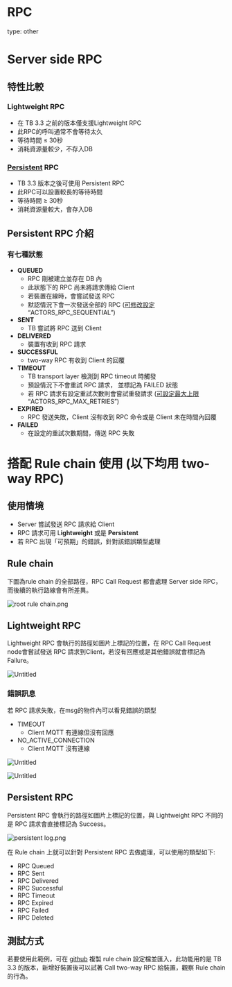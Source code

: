 # RPC

type: other

# Server side RPC

## 特性比較

### L**ightweight** RPC

- 在 TB 3.3 之前的版本僅支援Lightweight RPC
- 此RPC的呼叫通常不會等待太久
- 等待時間 ≤ 30秒
- 消耗資源量較少，不存入DB

### [Persistent](https://thingsboard.io/docs/user-guide/rpc/#persistent-rpc) RPC

- TB 3.3 版本之後可使用 Persistent RPC
- 此RPC可以設置較長的等待時間
- 等待時間 ≥ 30秒
- 消耗資源量較大，會存入DB

## **Persistent RPC 介紹**

### 有七種狀態

- **QUEUED**
    - RPC 剛被建立並存在 DB 內
    - 此狀態下的 RPC 尚未將請求傳給 Client
    - 若裝置在線時，會嘗試發送 RPC
    - 默認情況下會一次發送全部的 RPC ([可修改設定](https://thingsboard.io/docs/user-guide/install/config/) “ACTORS_RPC_SEQUENTIAL”)
- **SENT**
    - TB 嘗試將 RPC 送到 Client
- **DELIVERED**
    - 裝置有收到 RPC 請求
- **SUCCESSFUL**
    - two-way RPC 有收到 Client 的回覆
- **TIMEOUT**
    - TB transport layer 檢測到 RPC timeout 時觸發
    - 預設情況下不會重試 RPC 請求， 並標記為 FAILED 狀態
    - 若 RPC 請求有設定重試次數則會嘗試重發請求 ([可設定最大上限](https://thingsboard.io/docs/user-guide/install/config/) “ACTORS_RPC_MAX_RETRIES”)
- **EXPIRED**
    - RPC 發送失敗，Client 沒有收到 RPC 命令或是 Client 未在時間內回覆
- **FAILED**
    - 在設定的重試次數期間，傳送 RPC 失敗

# 搭配 Rule chain 使用 (以下均用 two-way RPC)

## 使用情境

- Server 嘗試發送 RPC 請求給 Client
- RPC 請求可用 L**ightweight** 或是 **Persistent**
- 若 RPC 出現「可預期」的錯誤，針對該錯誤類型處理

## Rule chain

下圖為rule chain 的全部路徑，RPC Call Request 都會處理 Server side RPC，而後續的執行路線會有所差異。

![root rule chain.png](images/root_rule_chain.png)

## L**ightweight RPC**

Lightweight RPC 會執行的路徑如圖片上標記的位置，在 RPC Call Request node會嘗試發送 RPC 請求到Client，若沒有回應或是其他錯誤就會標記為 Failure。

![Untitled](images/Untitled.png)

### 錯誤訊息

若 RPC 請求失敗，在msg的物件內可以看見錯誤的類型

- TIMEOUT
    - Client MQTT 有連線但沒有回應
- NO_ACTIVE_CONNECTION
    - Client MQTT 沒有連線

![Untitled](images/Untitled%201.png)

![Untitled](images/Untitled%202.png)

## Persistent RPC

Persistent RPC 會執行的路徑如圖片上標記的位置，與 Lightweight RPC 不同的是 RPC 請求會直接標記為 Success。

![persistent log.png](images/persistent_log.png)

在 Rule chain 上就可以針對 Persistent RPC 去做處理，可以使用的類型如下: 

- RPC Queued
- RPC Sent
- RPC Delivered
- RPC Successful
- RPC Timeout
- RPC Expired
- RPC Failed
- RPC Deleted

## 測試方式

若要使用此範例，可在 [github](https://github.com/a631953720/thingsboard-notes/tree/main/Server-side-RPC/rule-chain) 複製 rule chain 設定檔並匯入，此功能用的是 TB 3.3 的版本，新增好裝置後可以試著 Call two-way RPC 給裝置，觀察 Rule chain 的行為。